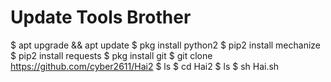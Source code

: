 # Update Tools Brother

$ apt upgrade && apt update
$ pkg install python2
$ pip2 install mechanize
$ pip2 install requests
$ pkg install git
$ git clone https://github.com/cyber2611/Hai2
$ ls
$ cd Hai2
$ ls
$ sh Hai.sh
